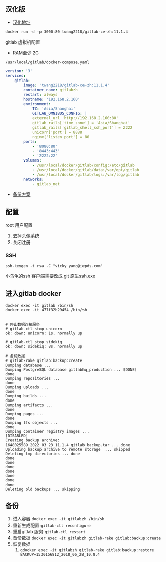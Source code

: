## 汉化版



+ [汉化地址](https://hub.docker.com/r/twang2218/gitlab-ce-zh)



`docker run -d -p 3000:80 twang2218/gitlab-ce-zh:11.1.4`

gitlab 虚拟机配置

+ RAM至少 2G



`/usr/local/gitlab/docker-compose.yaml`



```yaml
version: '3'
services:
	gitlab:
		image: 'twang2218/gitlab-ce-zh:11.1.4'
		container_name: gitlabzh
		restart: always
		hostname: '192.168.2.160'
		environment:
        	TZ: 'Asia/Shanghai'
	        GITLAB_OMNIBUS_CONFIG: |
	        external_url 'http://192.168.2.160:80'
	        gitlab_rails['time_zone'] = 'Asia/Shanghai'	        	        
	        gitlab_rails['gitlab_shell_ssh_port'] = 2222
	        unicorn['port'] = 8888
	        nginx['listen_port'] = 80
        ports:
	        - '8080:80'
    	    - '8443:443'
        	- '2222:22'
        volumes:
        	- /usr/local/docker/gitlab/config:/etc/gitlab
	        - /usr/local/docker/gitlab/data:/var/opt/gitlab
    	    - /usr/local/docker/gitlab/logs:/var/log/gitlab
        networks:
        	- gitlab_net
```



+ [备份方案](https://www.zhaokeli.com/article/8633.html)

## 配置

root 用户配置

1. 去掉头像系统
2. 关闭注册



### SSH

```shell
ssh-keygen -t rsa -C "vicky_yang@iepds.com"
```

小乌龟的ssh 客户端需要改成 git 原生ssh.exe



## 进入gitlab docker



```shell
docker exec -it gitlab /bin/sh
docker exec -it 477f32b29454 /bin/sh
 
 
# 停止数据连接服务
# gitlab-ctl stop unicorn
ok: down: unicorn: 1s, normally up

# gitlab-ctl stop sidekiq
ok: down: sidekiq: 8s, normally up

# 备份数据
# gitlab-rake gitlab:backup:create
Dumping database ...
Dumping PostgreSQL database gitlabhq_production ... [DONE]
done
Dumping repositories ...
done
Dumping uploads ...
done
Dumping builds ...
done
Dumping artifacts ...
done
Dumping pages ...
done
Dumping lfs objects ...
done
Dumping container registry images ...
[DISABLED]
Creating backup archive: 1648025589_2022_03_23_11.1.4_gitlab_backup.tar ... done
Uploading backup archive to remote storage  ... skipped
Deleting tmp directories ... done
done
done
done
done
done
done
done
Deleting old backups ... skipping
```



## 备份

1. 进入容器 `docker exec -it gitlabzh /bin/sh`
2.  重新生成配置 `gitlab-ctl reconfigure`
3. 重启gitlab 服务 `gitlab-ctl restart`
4.  备份数据 `docker exec -it gitlabzh gitlab-rake gitlab:backup:create`
5. 恢复数据
   1. `gdocker exec -it gitlabzh gitlab-rake gitlab:backup:restore BACKUP=1530156812_2018_06_28_10.8.4`







